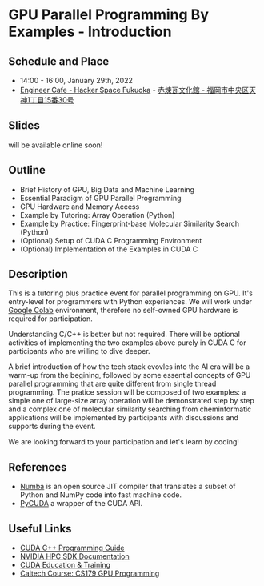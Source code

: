 # GPU Parallel Programming By Examples - Introduction

## Schedule and Place
- 14:00 - 16:00, January 29th, 2022
- [Engineer Cafe - Hacker Space Fukuoka](https://engineercafe.jp/ja/) - [赤煉瓦文化館 - 福岡市中央区天神1丁目15番30号](https://goo.gl/maps/5qXgfFTVxNQgUw5y6)

## Slides
will be available online soon!

## Outline
- Brief History of GPU, Big Data and Machine Learning
- Essential Paradigm of GPU Parallel Programming
- GPU Hardware and Memory Access
- Example by Tutoring: Array Operation (Python)
- Example by Practice: Fingerprint-base Molecular Similarity Search (Python)
- (Optional) Setup of CUDA C Programming Environment
- (Optional) Implementation of the Examples in CUDA C

## Description
This is a tutoring plus practice event for parallel programming on GPU. It's entry-level for programmers with Python experiences. We will work under [Google Colab](https://colab.research.google.com/?utm_source=scs-index) environment, therefore no self-owned GPU hardware is required for participation.

Understanding C/C++ is better but not required. There will be optional activities of implementing the two examples above purely in CUDA C for participants who are willing to dive deeper. 

A brief introduction of how the tech stack evovles into the AI era will be a warm-up from the begining, followed by some essential concepts of GPU parallel programming that are quite different from single thread programming. The pratice session will be composed of two examples: a simple one of large-size array operation will be demonstrated step by step and a complex one of molecular similarity searching from cheminformatic applications will be implemented by participants with discussions and supports during the event.

We are looking forward to your participation and let's learn by coding!


## References
- [Numba](https://numba.pydata.org/) is an open source JIT compiler that translates a subset of Python and NumPy code into fast machine code.
- [PyCUDA](https://documen.tician.de/pycuda/) a wrapper of the CUDA API.

## Useful Links
- [CUDA C++ Programming Guide](https://docs.nvidia.com/cuda/cuda-c-programming-guide/index.html#abstract)
- [NVIDIA HPC SDK Documentation](https://docs.nvidia.com/hpc-sdk/index.html)
- [CUDA Education & Training](https://developer.nvidia.com/cuda-education-training)
- [Caltech Course: CS179 GPU Programming](http://courses.cms.caltech.edu/cs179/)

